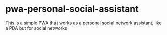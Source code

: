 # pwa-personal-social-assistant
This is a simple PWA that works as a personal social network assistant, like a PDA but for social networks
